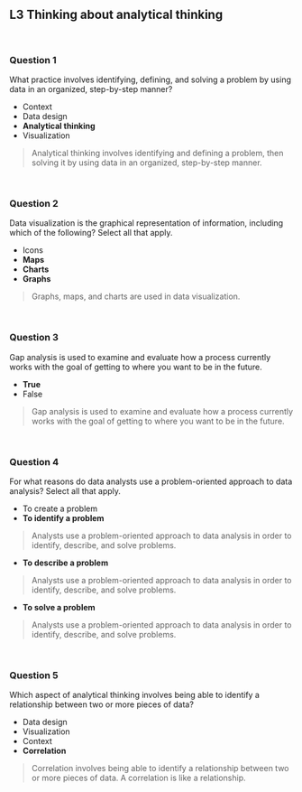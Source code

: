 ## L3 Thinking about analytical thinking

&nbsp;

### Question 1

What practice involves identifying, defining, and solving a problem by using data in an organized, step-by-step manner?

* Context
* Data design
* **Analytical thinking**
* Visualization

> Analytical thinking involves identifying and defining a problem, then solving it by using data in an organized, step-by-step manner.

&nbsp;

### Question 2

Data visualization is the graphical representation of information, including which of the following? Select all that apply.

* Icons
* **Maps**
* **Charts**
* **Graphs**

> Graphs, maps, and charts are used in data visualization.

&nbsp;

### Question 3

Gap analysis is used to examine and evaluate how a process currently works with the goal of getting to where you want to be in the future.

* **True**
* False

> Gap analysis is used to examine and evaluate how a process currently works with the goal of getting to where you want to be in the future.

&nbsp;

### Question 4

For what reasons do data analysts use a problem-oriented approach to data analysis? Select all that apply. 

* To create a problem
* **To identify a problem**
> Analysts use a problem-oriented approach to data analysis in order to identify, describe, and solve problems.

* **To describe a problem**
> Analysts use a problem-oriented approach to data analysis in order to identify, describe, and solve problems.


* **To solve a problem**
>Analysts use a problem-oriented approach to data analysis in order to identify, describe, and solve problems.

&nbsp;

### Question 5

Which aspect of analytical thinking involves being able to identify a relationship between two or more pieces of data?

* Data design
* Visualization
* Context
* **Correlation**
>Correlation involves being able to identify a relationship between two or more pieces of data. A correlation is like a relationship.

